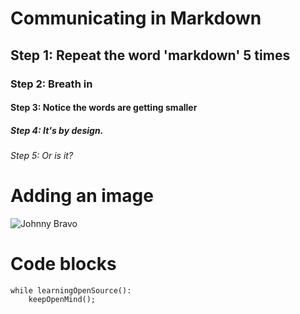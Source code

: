 # Communicating in Markdown
## Step 1: Repeat the word 'markdown' 5 times
### Step 2: Breath in
#### Step 3: Notice the words are getting smaller
##### Step 4: It's by design.
###### Step 5: Or is it?

# Adding an image
![Johnny Bravo](https://i.pinimg.com/736x/0a/5e/80/0a5e80c2696ffa0c07304fe22631b738.jpg)

# Code blocks
```
while learningOpenSource():
    keepOpenMind();
```
